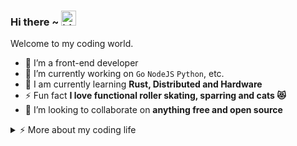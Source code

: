 ### Hi there ~ <img src="https://user-images.githubusercontent.com/1303154/88677602-1635ba80-d120-11ea-84d8-d263ba5fc3c0.gif" width="24px" alt="hi">

Welcome to my coding world.

- 🌱 I’m a front-end developer
- 🔭 I’m currently working on `Go` `NodeJS` `Python`, etc.
- 🧠 I am currently learning **Rust, Distributed and Hardware**
- ⚡ Fun fact **I love functional roller skating, sparring and cats 😻**
- 👯 I’m looking to collaborate on **anything free and open source**

<details>
<summary>⚡️ More about my coding life</summary>
<br />

[comment]: <> (<img width="350px" height="165px" alt="GitHub Stats" src="https://github-readme-stats.vercel.app/api?username=NICEXAI&count_private=true&show_icons=true" />)
[comment]: <> (<img width="350px" height="165px" alt="GitHub Stats" src="https://github-readme-stats.vercel.app/api?username=NICEXAI&count_private=true&show_icons=true" />)

![Top Langs](https://github-readme-stats.vercel.app/api/top-langs/?username=NICEXAI&layout=compact&hide=css,html)
![Afeyer's github stats](https://github-readme-stats.vercel.app/api?username=NICEXAI&count_private=true&show_icons=true)

</details>
